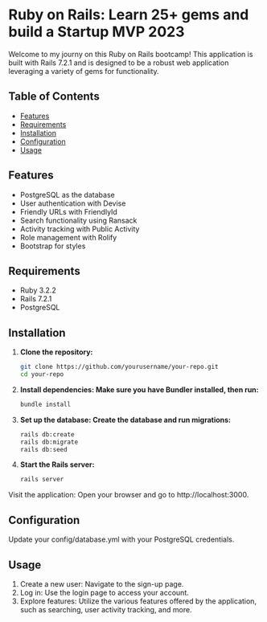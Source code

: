
# Ruby on Rails: Learn 25+ gems and build a Startup MVP 2023

Welcome to my journy on this Ruby on Rails bootcamp! 
This application is built with Rails 7.2.1 and is designed to be a robust web application leveraging a variety of gems for functionality.

## Table of Contents
- [Features](#features)
- [Requirements](#requirements)
- [Installation](#installation)
- [Configuration](#configuration)
- [Usage](#usage)

## Features
- PostgreSQL as the database
- User authentication with Devise
- Friendly URLs with FriendlyId
- Search functionality using Ransack
- Activity tracking with Public Activity
- Role management with Rolify
- Bootstrap for styles

## Requirements
- Ruby 3.2.2
- Rails 7.2.1
- PostgreSQL

## Installation

1. **Clone the repository:**
   ```bash
   git clone https://github.com/yourusername/your-repo.git
   cd your-repo
   ```

2. **Install dependencies: Make sure you have Bundler installed, then run:**

	```bash
	bundle install
	```

3. **Set up the database: Create the database and run migrations:**

	```bash
	rails db:create
	rails db:migrate
	rails db:seed
	```

4. **Start the Rails server:**

	```bash
    rails server
	```
Visit the application: Open your browser and go to http://localhost:3000.

## Configuration

Update your config/database.yml with your PostgreSQL credentials.

## Usage
 

 1. Create a new user: Navigate to the sign-up page.
 2. Log in: Use the login page to access your account.
 3.  Explore features: Utilize the various features offered by the application, such as searching, user activity tracking, and more.
